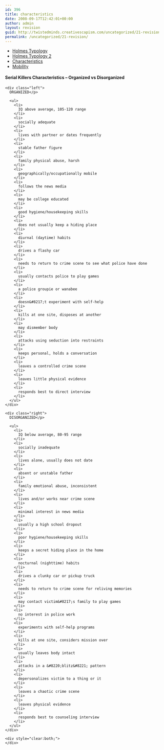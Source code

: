 ```yaml
---
id: 396
title: characteristics
date: 2008-09-17T12:42:01+00:00
author: admin
layout: revision
guid: http://twistedminds.creativescapism.com/uncategorized/21-revision/
permalink: /uncategorized/21-revision/
---
```

<p class="dropcap-first">
  <ul id="navlist">
    <li>
      <a href="/introduction/holmes-typology/" title="serial killers - Holmes Typology, Part 1">Holmes Typology</a>
    </li>
    <li>
      <a href="/introduction/holmes-typology/holmes-typology-part2/" title="serial killers - Holmes Typology, Part 2">Holmes Typology 2</a>
    </li>
    <li id="active">
      <a href="/introduction/holmes-typology/characteristics/" id="current"  title="Organized vs Disorganized">Characteristics</a>
    </li>
    <li>
      <a href="/introduction/holmes-typology/mobility/" title="Serial Killers - Mobility">Mobility</a>
    </li>
  </ul>
  
  <div class="body">
    <h4>
      Serial Killers Characteristics &#8211; Organized vs Disorganized
    </h4>
    
    <div class="left">
      ORGANIZED</p> 
      
      <ul>
        <li>
          IQ above average, 105-120 range
        </li>
        <li>
          socially adequate
        </li>
        <li>
          lives with partner or dates frequently
        </li>
        <li>
          stable father figure
        </li>
        <li>
          family physical abuse, harsh
        </li>
        <li>
          geographically/occupationally mobile
        </li>
        <li>
          follows the news media
        </li>
        <li>
          may be college educated
        </li>
        <li>
          good hygiene/housekeeping skills
        </li>
        <li>
          does not usually keep a hiding place
        </li>
        <li>
          diurnal (daytime) habits
        </li>
        <li>
          drives a flashy car
        </li>
        <li>
          needs to return to crime scene to see what police have done
        </li>
        <li>
          usually contacts police to play games
        </li>
        <li>
          a police groupie or wanabee
        </li>
        <li>
          doesn&#8217;t experiment with self-help
        </li>
        <li>
          kills at one site, disposes at another
        </li>
        <li>
          may dismember body
        </li>
        <li>
          attacks using seduction into restraints
        </li>
        <li>
          keeps personal, holds a conversation
        </li>
        <li>
          leaves a controlled crime scene
        </li>
        <li>
          leaves little physical evidence
        </li>
        <li>
          responds best to direct interview
        </li>
      </ul>
    </div>
    
    <div class="right">
      DISORGANIZED</p> 
      
      <ul>
        <li>
          IQ below average, 80-95 range
        </li>
        <li>
          socially inadequate
        </li>
        <li>
          lives alone, usually does not date
        </li>
        <li>
          absent or unstable father
        </li>
        <li>
          family emotional abuse, inconsistent
        </li>
        <li>
          lives and/or works near crime scene
        </li>
        <li>
          minimal interest in news media
        </li>
        <li>
          usually a high school dropout
        </li>
        <li>
          poor hygiene/housekeeping skills
        </li>
        <li>
          keeps a secret hiding place in the home
        </li>
        <li>
          nocturnal (nighttime) habits
        </li>
        <li>
          drives a clunky car or pickup truck
        </li>
        <li>
          needs to return to crime scene for reliving memories
        </li>
        <li>
          may contact victim&#8217;s family to play games
        </li>
        <li>
          no interest in police work
        </li>
        <li>
          experiments with self-help programs
        </li>
        <li>
          kills at one site, considers mission over
        </li>
        <li>
          usually leaves body intact
        </li>
        <li>
          attacks in a &#8220;blitz&#8221; pattern
        </li>
        <li>
          depersonalizes victim to a thing or it
        </li>
        <li>
          leaves a chaotic crime scene
        </li>
        <li>
          leaves physical evidence
        </li>
        <li>
          responds best to counseling interview
        </li>
      </ul>
    </div>
    
    <div style="clear:both;">
    </div>